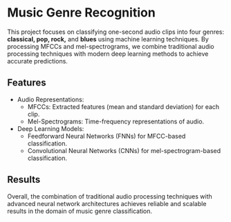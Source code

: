 # Music Genre Recognition

This project focuses on classifying one-second audio clips into four genres: **classical, pop, rock,** and **blues** using machine learning techniques. By processing MFCCs and mel-spectrograms, we combine traditional audio processing techniques with modern deep learning methods to achieve accurate predictions.

## **Features**
- Audio Representations:
  - MFCCs: Extracted features (mean and standard deviation) for each clip.
  - Mel-Spectrograms: Time-frequency representations of audio.
- Deep Learning Models:
  - Feedforward Neural Networks (FNNs) for MFCC-based classification.
  - Convolutional Neural Networks (CNNs) for mel-spectrogram-based classification.

## **Results**
Overall, the combination of traditional audio processing techniques with advanced neural network architectures achieves reliable and scalable results in the domain of music genre classification. 
